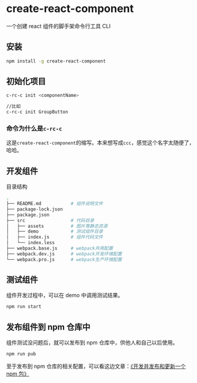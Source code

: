 # create-react-component

一个创建 react 组件的脚手架命令行工具 CLI

## 安装

```bash
npm install -g create-react-component
```

## 初始化项目

```bash
c-rc-c init <componentName>

//比如
c-rc-c init GroupButton
```

### 命令为什么是`c-rc-c`

这是`create-react-component`的缩写。本来想写成`ccc`，感觉这个名字太随便了，哈哈。

## 开发组件

目录结构

```bash
.
├── README.md           # 组件说明文件
├── package-lock.json
├── package.json
├── src                 # 代码目录
│   ├── assets          # 图片等静态资源
│   ├── demo            # 测试组件目录
│   ├── index.js        # 组件代码文件
│   └── index.less
├── webpack.base.js     # webpack共用配置
├── webpack.dev.js      # webpack开发环境配置
└── webpack.pro.js      # webpack生产环境配置
```

## 测试组件

组件开发过程中，可以在 demo 中调用测试结果。

```bash
npm run start
```

## 发布组件到 npm 仓库中

组件测试没问题后，就可以发布到 npm 仓库中，供他人和自己以后使用。

```bash
npm run pub
```

至于发布到 npm 仓库的相关配置，可以看这边文章：[《开发并发布和更新一个 npm 包》](https://blog.wangpengpeng.site/2020/01/08/%E5%BC%80%E5%8F%91%E5%B9%B6%E5%8F%91%E5%B8%83%E5%92%8C%E6%9B%B4%E6%96%B0%E4%B8%80%E4%B8%AAnpm%E5%8C%85/)
